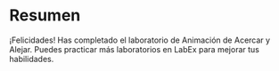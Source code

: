 # Resumen

¡Felicidades! Has completado el laboratorio de Animación de Acercar y Alejar. Puedes practicar más laboratorios en LabEx para mejorar tus habilidades.
